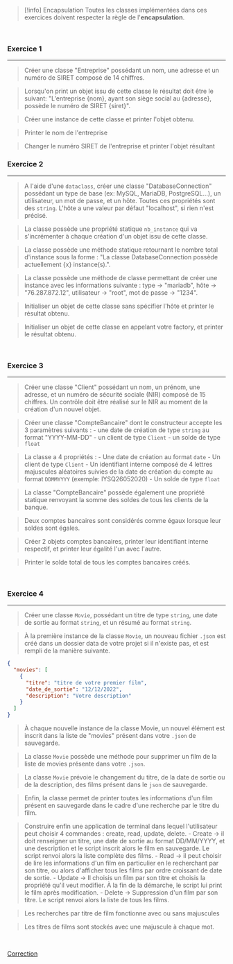 > [!info] Encapsulation
> Toutes les classes implémentées dans ces exercices doivent respecter la règle de l'**encapsulation**.

<br>

### Exercice 1

---

> Créer une classe "Entreprise" possédant un nom, une adresse et un numéro de SIRET composé de 14 chiffres.

> Lorsqu'on print un objet issu de cette classe le résultat doit être le suivant: "L'entreprise {nom}, ayant son siège social au {adresse}, possède le numéro de SIRET {siret}".

> Créer une instance de cette classe et printer l'objet obtenu.

> Printer le nom de l'entreprise

> Changer le numéro SIRET de l'entreprise et printer l'objet résultant

### Exercice 2

---

> A l'aide d'une `dataclass`, créer une classe "DatabaseConnection" possédant un type de base (ex: MySQL, MariaDB, PostgreSQL...), un utilisateur, un mot de passe, et un hôte. Toutes ces propriétés sont des `string`. L'hôte a une valeur par défaut "localhost", si rien n'est précisé.

> La classe possède une propriété statique `nb_instance` qui va s'incrémenter à chaque création d'un objet issu de cette classe.

> La classe possède une méthode statique retournant le nombre total d'instance sous la forme : "La classe DatabaseConnection possède actuellement {x} instance(s).".

> La classe possède une méthode de classe permettant de créer une instance avec les informations suivante : type -> "mariadb", hôte -> "76.287.872.12", utilisateur -> "root", mot de passe -> "1234".

> Initialiser un objet de cette classe sans spécifier l'hôte et printer le résultat obtenu.

> Initialiser un objet de cette classe en appelant votre factory, et printer le résultat obtenu.

<br>

### Exercice 3

---

> Créer une classe "Client" possédant un nom, un prénom, une adresse, et un numéro de sécurité sociale (NIR) composé de 15 chiffres. Un contrôle doit être réalisé sur le NIR au moment de la création d'un nouvel objet.

> Créer une classe "CompteBancaire" dont le constructeur accepte les 3 paramètres suivants : - une date de création de type `string` au format "YYYY-MM-DD" - un client de type `Client` - un solde de type `float`

> La classe a 4 propriétés : - Une date de création au format `date` - Un client de type `Client` - Un identifiant interne composé de 4 lettres majuscules aléatoires suivies de la date de création du compte au format `DDMMYYYY` (exemple: IYSQ26052020) - Un solde de type `float`

> La classe "CompteBancaire" possède également une propriété statique renvoyant la somme des soldes de tous les clients de la banque.

> Deux comptes bancaires sont considérés comme égaux lorsque leur soldes sont égales.

> Créer 2 objets comptes bancaires, printer leur identifiant interne respectif, et printer leur égalité l'un avec l'autre.

> Printer le solde total de tous les comptes bancaires créés.

<br>

### Exercice 4

---

> Créer une classe `Movie`, possédant un titre de type `string`, une date de sortie au format `string`, et un résumé au format `string`.

> À la première instance de la classe `Movie`, un nouveau fichier `.json` est créé dans un dossier data de votre projet si il n'existe pas, et est rempli de la manière suivante.

```json
{
  "movies": [
    {
      "titre": "titre de votre premier film",
      "date_de_sortie": "12/12/2022",
      "description": "Votre description"
    }
  ]
}
```

> À chaque nouvelle instance de la classe Movie, un nouvel élément est inscrit dans la liste de "movies" présent dans votre `.json` de sauvegarde.

> La classe `Movie` possède une méthode pour supprimer un film de la liste de movies présente dans votre `.json`.

> La classe `Movie` prévoie le changement du titre, de la date de sortie ou de la description, des films présent dans le `json` de sauvegarde.

> Enfin, la classe permet de printer toutes les informations d'un film présent en sauvegarde dans le cadre d'une recherche par le titre du film.

> Construire enfin une application de terminal dans lequel l'utilisateur peut choisir 4 commandes : create, read, update, delete. - Create -> il doit renseigner un titre, une date de sortie au format DD/MM/YYYY, et une description et le script inscrit alors le film en sauvegarde. Le script renvoi alors la liste complète des films. - Read -> il peut choisir de lire les informations d'un film en particulier en le recherchant par son titre, ou alors d'afficher tous les films par ordre croissant de date de sortie. - Update -> Il choisis un film par son titre et choisis la propriété qu'il veut modifier. À la fin de la démarche, le script lui print le film après modification. - Delete -> Suppression d'un film par son titre. Le script renvoi alors la liste de tous les films.

> Les recherches par titre de film fonctionne avec ou sans majuscules

> Les titres de films sont stockés avec une majuscule à chaque mot.

<br>

[Correction](Correction%20-%20TP%20POO.md)
